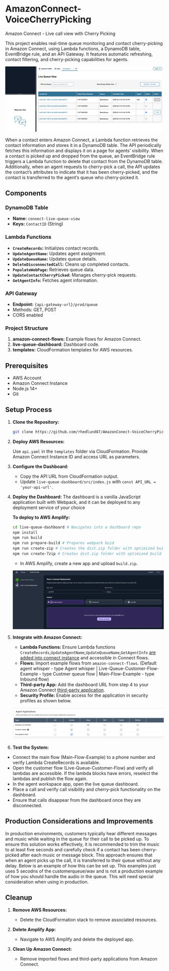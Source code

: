 # AmazonConnect-VoiceCherryPicking
Amazon Connect - Live call view with Cherry Picking

This project enables real-time queue monitoring and contact cherry-picking in Amazon Connect, using Lambda functions, a DynamoDB table, EventBridge rule, and an API Gateway. It features automatic refreshing, contact filtering, and cherry-picking capabilities for agents. 

![alt text](image-3.png)

When a contact enters Amazon Connect, a Lambda function retrieves the contact information and stores it in a DynamoDB table. The API periodically fetches this information and displays it on a page for agents’ visibility. When a contact is picked up and dropped from the queue, an EventBridge rule triggers a Lambda function to delete that contact from the DynamoDB table. Additionally, when an agent requests to cherry-pick a call, the API updates the contact’s attributes to indicate that it has been cherry-picked, and the contact is transferred to the agent’s queue who cherry-picked it.

 
## Components

### DynamoDB Table

- **Name:** `connect-live-queue-view`
- **Keys:** `ContactID` (String)

### Lambda Functions

- **`CreateRecords`:** Initializes contact records.
- **`UpdateAgentName`:** Updates agent assignment.
- **`UpdateQueueName`:** Updates queue details.
- **`DeleteDisconnectedCall`:** Cleans up completed contacts.
- **`PopulateWebPage`:** Retrieves queue data.
- **`UpdateContactCherryPicked`:** Manages cherry-pick requests.
- **`GetAgentInfo`:** Fetches agent information.

### API Gateway

- **Endpoint:** `{api-gateway-url}/prod/queue`
- Methods: GET, POST
- CORS enabled

### Project Structure

1. **amazon-connect-flows:** Example flows for Amazon Connect.
2. **live-queue-dashboard:** Dashboard code.
3. **templates:** CloudFormation templates for AWS resources.

## Prerequisites

- AWS Account
- Amazon Connect Instance
- Node.js 14+
- Git

## Setup Process

1. **Clone the Repository:**

   ```bash
   git clone https://github.com/rhedlund87/AmazonConect-VoiceCherryPicking.git
   ```

2. **Deploy AWS Resources:**

   Use `api.yaml` in the `templates` folder via CloudFormation. Provide Amazon Connect Instance ID and access URL as parameters.

3. **Configure the Dashboard:**

   - Copy the API URL from CloudFormation output.
   - Update `live-queue-dashboard/src/index.js` with `const API_URL = 'your-api-url'`.

4. **Deploy the Dashboard:**
   The dashboard is a vanilla JavaScript application built with Webpack, and it can be deployed to any deployment service of your choice

   **To deploy to AWS Amplify:**

   ```bash
   cd live-queue-dashboard # Navigates into a dashboard repo
   npm install
   npm run build
   npm run prepare-build # Prepares webpack buid
   npm run create-zip # Creates the dist.zip folder with optimized build code - Command for MAC / Linux
   npm run create-7zip # Creates dist.zip folder with optimized build code - Command for windows users. (Must have 7 zip installed and added as a PATH variable, video tutorial: https://www.youtube.com/watch?v=qdfjWpeJDnw )
   ```

   - In AWS Amplify, create a new app and upload `build.zip`.

   ![Deployment Image](image.png)

5. **Integrate with Amazon Connect:**

   - **Lambda Functions:** Ensure Lambda functions `CreateRecords`,`UpdateAgentName`,`UpdateQueueName`,`GetAgentInfo` [are added into connect instance](https://docs.aws.amazon.com/connect/latest/adminguide/connect-lambda-functions.html) and accessible in Connect flows.
   - **Flows:** Import example flows from `amazon-connect-flows`. (Default agent whisper - type Agent whisper | Live-Queue-Customer-Flow-Example - type Custmer queue flow | Main-Flow-Example - type Inbound flow)
   - **Third-party App:** Add the dashboard URL from step 4 to your Amazon Connect [third-party application](https://docs.aws.amazon.com/connect/latest/adminguide/onboard-3p-apps.html).
   - **Security Profile:** Enable access for the application in security profiles as shown below.

   ![alt text](image-2.png)

6. **Test the System:**

- Connect the main flow (Main-Flow-Example) to a phone number and verify Lambda CreateRecords is available.
- Open the customer flow (Live-Queue-Customer-Flow) and verify all lambdas are accessible. If the lambda blocks have errors, reselect the lambdas and publish the flow again.
- In the agent workspace app, open the live queue dashboard.
- Place a call and verify call visibility and cherry-pick functionality on the dashboard.
- Ensure that calls disappear from the dashboard once they are disconnected.

## Production Considerations and Improvements

In production environments, customers typically hear different messages and music while waiting in the queue for their call to be picked up. To ensure this solution works effectively, it is recommended to trim the music to at least five seconds and carefully check if a contact has been cherry-picked after each music or message block. This approach ensures that when an agent picks up the call, it is transferred to their queue without any delay. Below is an example of how this can be set up. This examples just uses 5 secodns of the customerqueue/wav and is not a production example of how you should handle the audio in the queue. This will need special consideration when using in production.




## Cleanup

1. **Remove AWS Resources:**

   - Delete the CloudFormation stack to remove associated resources.
 
2. **Delete Amplify App:**

   - Navigate to AWS Amplify and delete the deployed app.

3. **Clean Up Amazon Connect:**

   - Remove imported flows and third-party applications from Amazon Connect.
